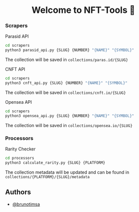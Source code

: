 <h1 align="center">Welcome to NFT-Tools 👋</h1>
<p>
</p>

### Scrapers 

Parasid API

```bash
cd scrapers
python3 parasid_api.py {SLUG} {NUMBER} "{NAME}" "{SYMBOL}"
```
The collection will be saved in `collections/paras.id/{SLUG}`

CNFT API

```bash
cd scrapers
python3 cnft_api.py {SLUG} {NUMBER} "{NAME}" "{SYMBOL}"
```
The collection will be saved in `collections/cnft.io/{SLUG}`

Opensea API

```bash
cd scrapers
python3 opensea_api.py {SLUG} {NUMBER} "{NAME}" "{SYMBOL}"
```
The collection will be saved in `collections/opensea.io/{SLUG}`

### Processors

Rarity Checker

```bash
cd processors
python3 calculate_rarity.py {SLUG} {PLATFORM}
```
The collection metadata will be updated and can be found in `collections/{PLATFORM}/{SLUG}/metadata`

## Authors

- [@brunotimsa](https://www.github.com/brunotimsa)

